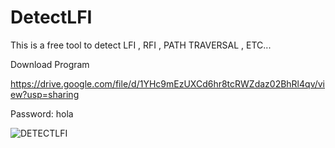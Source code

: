 # DetectLFI


This is a free tool to detect LFI , RFI , PATH TRAVERSAL , ETC... 

Download Program

https://drive.google.com/file/d/1YHc9mEzUXCd6hr8tcRWZdaz02BhRl4qv/view?usp=sharing

Password: hola




![DETECTLFI](https://user-images.githubusercontent.com/67638136/171952452-2908f436-7d16-41c3-b9c0-367cae2f7186.jpg)
